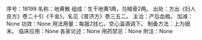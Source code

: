 序号：18199
名称：地黄散
组成：生干地黄1两，乌贼骨2两。
出处：方出《妇人良方》卷二十引《千金》，名见《普济方》卷三五二。
主治：产后血瘕。
加减：None
功效：None
用法用量：每服2钱匕，空心温酒调下。
制备方法：上为细末。
临床应用：None
各家论述：None
用药禁忌：None
附注：None
